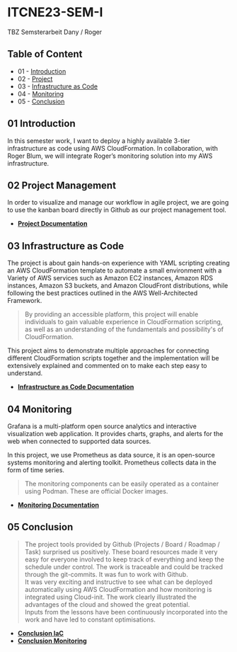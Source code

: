 ITCNE23-SEM-I
==== 

TBZ Semsterarbeit Dany / Roger

## Table of Content

* 01 - [Introduction](#01-Introduction)
* 02 - [Project](#02-Project-Management)
* 03 - [Infrastructure as Code](#03-Infrastructure-as-Code)
* 04 - [Monitoring](#04-Monitoring)
* 05 - [Conclusion](#05-Conclusion)

## 01 Introduction

In this semester work, I want to deploy a highly available 3-tier infrastructure as code using AWS CloudFormation. 
In collaboration, with Roger Blum, we will integrate Roger’s monitoring solution into my AWS infrastructure. 

## 02 Project Management

In order to visualize and manage our workflow in agile project, we are going to use the kanban board directly in Github as our project management tool.

- [**Project Documentation**](project/README.md)

## 03 Infrastructure as Code

The project is about gain hands-on experience with YAML scripting creating an AWS CloudFormation template to automate a small environment with a Variety of AWS services such as Amazon EC2 instances, Amazon RDS instances, Amazon S3 buckets, and Amazon CloudFront distributions, while following the best practices outlined in the AWS Well-Architected Framework.

> By providing an accessible platform, this project will enable individuals to gain valuable experience in CloudFormation scripting, as well as an understanding of the fundamentals and possibility's of CloudFormation. 

This project aims to demonstrate multiple approaches for connecting different CloudFormation scripts together and the implementation will be extensively explained and commented on to make each step easy to understand.

- [**Infrastructure as Code Documentation**](aws-iac/README.md)

## 04 Monitoring

Grafana is a multi-platform open source analytics and interactive visualization web application. 
It provides charts, graphs, and alerts for the web when connected to supported data sources. 

In this project, we use Prometheus as data source, it is an open-source systems monitoring and alerting toolkit. Prometheus collects data in the form of time series.

> The monitoring components can be easily operated as a container using Podman. These are official Docker images.

- [**Monitoring Documentation**](monitoring/README.md)

## 05 Conclusion

> The project tools provided by Github (Projects / Board / Roadmap / Task) surprised us positively. These board resources made it very easy for everyone involved to keep track of everything and keep the schedule under control. 
The work is traceable and could be tracked through the git-commits. It was fun to work with Github.<br>It was very exciting and instructive to see what can be deployed automatically using AWS CloudFormation and how monitoring is integrated using Cloud-init. 
The work clearly illustrated the advantages of the cloud and showed the great potential.<br>Inputs from the lessons have been continuously incorporated into the work and have led to constant optimisations.<br>

- [**Conclusion IaC**](/ITCNE23-SEM-I/aws-iac/README.md#06-conclusion)
- [**Conclusion Monitoring**](monitoring/README.md#8-conclusion)